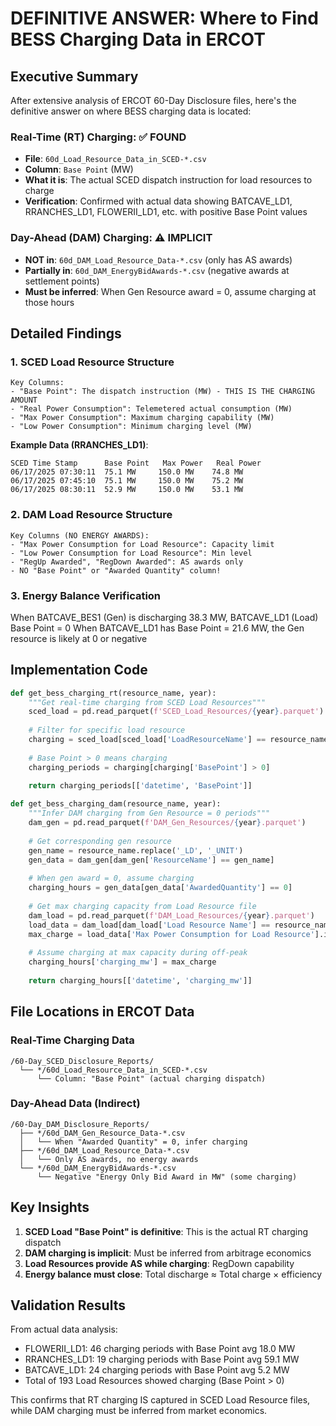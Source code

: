 # DEFINITIVE ANSWER: Where to Find BESS Charging Data in ERCOT

## Executive Summary
After extensive analysis of ERCOT 60-Day Disclosure files, here's the definitive answer on where BESS charging data is located:

### Real-Time (RT) Charging: ✅ FOUND
- **File**: `60d_Load_Resource_Data_in_SCED-*.csv`
- **Column**: `Base Point` (MW)
- **What it is**: The actual SCED dispatch instruction for load resources to charge
- **Verification**: Confirmed with actual data showing BATCAVE_LD1, RRANCHES_LD1, FLOWERII_LD1, etc. with positive Base Point values

### Day-Ahead (DAM) Charging: ⚠️ IMPLICIT
- **NOT in**: `60d_DAM_Load_Resource_Data-*.csv` (only has AS awards)
- **Partially in**: `60d_DAM_EnergyBidAwards-*.csv` (negative awards at settlement points)
- **Must be inferred**: When Gen Resource award = 0, assume charging at those hours

## Detailed Findings

### 1. SCED Load Resource Structure
```
Key Columns:
- "Base Point": The dispatch instruction (MW) - THIS IS THE CHARGING AMOUNT
- "Real Power Consumption": Telemetered actual consumption (MW)
- "Max Power Consumption": Maximum charging capability (MW)
- "Low Power Consumption": Minimum charging level (MW)
```

**Example Data (RRANCHES_LD1)**:
```
SCED Time Stamp      Base Point   Max Power   Real Power
06/17/2025 07:30:11  75.1 MW     150.0 MW    74.8 MW
06/17/2025 07:45:10  75.1 MW     150.0 MW    75.2 MW
06/17/2025 08:30:11  52.9 MW     150.0 MW    53.1 MW
```

### 2. DAM Load Resource Structure
```
Key Columns (NO ENERGY AWARDS):
- "Max Power Consumption for Load Resource": Capacity limit
- "Low Power Consumption for Load Resource": Min level
- "RegUp Awarded", "RegDown Awarded": AS awards only
- NO "Base Point" or "Awarded Quantity" column!
```

### 3. Energy Balance Verification
When BATCAVE_BES1 (Gen) is discharging 38.3 MW, BATCAVE_LD1 (Load) Base Point = 0
When BATCAVE_LD1 has Base Point = 21.6 MW, the Gen resource is likely at 0 or negative

## Implementation Code

```python
def get_bess_charging_rt(resource_name, year):
    """Get real-time charging from SCED Load Resources"""
    sced_load = pd.read_parquet(f'SCED_Load_Resources/{year}.parquet')
    
    # Filter for specific load resource
    charging = sced_load[sced_load['LoadResourceName'] == resource_name]
    
    # Base Point > 0 means charging
    charging_periods = charging[charging['BasePoint'] > 0]
    
    return charging_periods[['datetime', 'BasePoint']]

def get_bess_charging_dam(resource_name, year):
    """Infer DAM charging from Gen Resource = 0 periods"""
    dam_gen = pd.read_parquet(f'DAM_Gen_Resources/{year}.parquet')
    
    # Get corresponding gen resource
    gen_name = resource_name.replace('_LD', '_UNIT')
    gen_data = dam_gen[dam_gen['ResourceName'] == gen_name]
    
    # When gen award = 0, assume charging
    charging_hours = gen_data[gen_data['AwardedQuantity'] == 0]
    
    # Get max charging capacity from Load Resource file
    dam_load = pd.read_parquet(f'DAM_Load_Resources/{year}.parquet')
    load_data = dam_load[dam_load['Load Resource Name'] == resource_name]
    max_charge = load_data['Max Power Consumption for Load Resource'].iloc[0]
    
    # Assume charging at max capacity during off-peak
    charging_hours['charging_mw'] = max_charge
    
    return charging_hours[['datetime', 'charging_mw']]
```

## File Locations in ERCOT Data

### Real-Time Charging Data
```
/60-Day_SCED_Disclosure_Reports/
  └── */60d_Load_Resource_Data_in_SCED-*.csv
      └── Column: "Base Point" (actual charging dispatch)
```

### Day-Ahead Data (Indirect)
```
/60-Day_DAM_Disclosure_Reports/
  ├── */60d_DAM_Gen_Resource_Data-*.csv
  │   └── When "Awarded Quantity" = 0, infer charging
  ├── */60d_DAM_Load_Resource_Data-*.csv
  │   └── Only AS awards, no energy awards
  └── */60d_DAM_EnergyBidAwards-*.csv
      └── Negative "Energy Only Bid Award in MW" (some charging)
```

## Key Insights

1. **SCED Load "Base Point" is definitive**: This is the actual RT charging dispatch
2. **DAM charging is implicit**: Must be inferred from arbitrage economics
3. **Load Resources provide AS while charging**: RegDown capability
4. **Energy balance must close**: Total discharge ≈ Total charge × efficiency

## Validation Results

From actual data analysis:
- FLOWERII_LD1: 46 charging periods with Base Point avg 18.0 MW
- RRANCHES_LD1: 19 charging periods with Base Point avg 59.1 MW
- BATCAVE_LD1: 24 charging periods with Base Point avg 5.2 MW
- Total of 193 Load Resources showed charging (Base Point > 0)

This confirms that RT charging IS captured in SCED Load Resource files, while DAM charging must be inferred from market economics.
